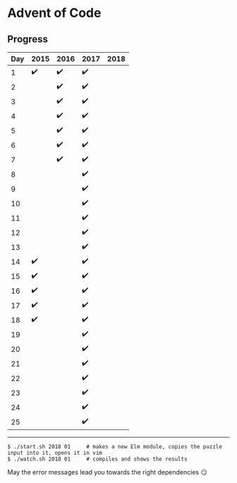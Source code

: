 
# Advent of Code

## Progress

| Day | 2015               | 2016               | 2017               | 2018 |
| --- | ------------------ | ------------------ | ------------------ | ---- |
| 1   | :heavy_check_mark: | :heavy_check_mark: | :heavy_check_mark: |      |
| 2   |                    | :heavy_check_mark: | :heavy_check_mark: |      |
| 3   |                    | :heavy_check_mark: | :heavy_check_mark: |      |
| 4   |                    | :heavy_check_mark: | :heavy_check_mark: |      |
| 5   |                    | :heavy_check_mark: | :heavy_check_mark: |      |
| 6   |                    | :heavy_check_mark: | :heavy_check_mark: |      |
| 7   |                    | :heavy_check_mark: | :heavy_check_mark: |      |
| 8   |                    |                    | :heavy_check_mark: |      |
| 9   |                    |                    | :heavy_check_mark: |      |
| 10  |                    |                    | :heavy_check_mark: |      |
| 11  |                    |                    | :heavy_check_mark: |      |
| 12  |                    |                    | :heavy_check_mark: |      |
| 13  |                    |                    | :heavy_check_mark: |      |
| 14  | :heavy_check_mark: |                    | :heavy_check_mark: |      |
| 15  | :heavy_check_mark: |                    | :heavy_check_mark: |      |
| 16  | :heavy_check_mark: |                    | :heavy_check_mark: |      |
| 17  | :heavy_check_mark: |                    | :heavy_check_mark: |      |
| 18  | :heavy_check_mark: |                    | :heavy_check_mark: |      |
| 19  |                    |                    | :heavy_check_mark: |      |
| 20  |                    |                    | :heavy_check_mark: |      |
| 21  |                    |                    | :heavy_check_mark: |      |
| 22  |                    |                    | :heavy_check_mark: |      |
| 23  |                    |                    | :heavy_check_mark: |      |
| 24  |                    |                    | :heavy_check_mark: |      |
| 25  |                    |                    | :heavy_check_mark: |      |

--------

```
$ ./start.sh 2018 01     # makes a new Elm module, copies the puzzle input into it, opens it in vim
$ ./watch.sh 2018 01     # compiles and shows the results
```

May the error messages lead you towards the right dependencies :smirk:
